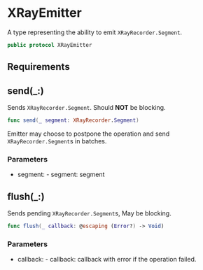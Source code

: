 # XRayEmitter

A type representing the ability to emit `XRayRecorder.Segment`.

``` swift
public protocol XRayEmitter
```

## Requirements

## send(\_:​)

Sends `XRayRecorder.Segment`.
Should **NOT** be blocking.

``` swift
func send(_ segment:​ XRayRecorder.Segment)
```

Emitter may choose to postpone the operation and send `XRayRecorder.Segment`s in batches.

### Parameters

  - segment:​ - segment:​ segment

## flush(\_:​)

Sends pending `XRayRecorder.Segment`s,
May be blocking.

``` swift
func flush(_ callback:​ @escaping (Error?) -> Void)
```

### Parameters

  - callback:​ - callback:​ callback with error if the operation failed.
